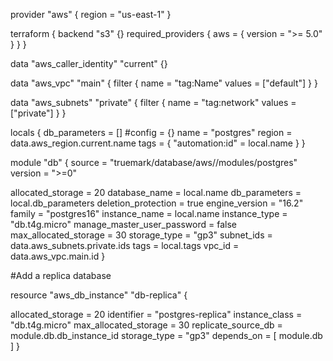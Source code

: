 provider "aws" {
  region = "us-east-1"
}

terraform {
  backend "s3" {}
  required_providers {
    aws = {
      version = ">= 5.0"
    }
  }
}

data "aws_caller_identity" "current" {}

data "aws_vpc" "main" {
  filter {
    name   = "tag:Name"
    values = ["default"]
  }
}

data "aws_subnets" "private" {
  filter {
    name   = "tag:network"
    values = ["private"]
  }
}

locals {
  db_parameters = []
  #config = {}
  name   = "postgres"
  region = data.aws_region.current.name
  tags = {
    "automation:id"  = local.name
  }
}

module "db" {
  source                         = "truemark/database/aws//modules/postgres"
  version                        = ">=0"

  allocated_storage              = 20
  database_name                  = local.name
  db_parameters                  = local.db_parameters
  deletion_protection            = true
  engine_version                 = "16.2"
  family                         = "postgres16"
  instance_name                  = local.name
  instance_type                  = "db.t4g.micro"
  manage_master_user_password    = false
  max_allocated_storage          = 30
  storage_type                   = "gp3"
  subnet_ids                     = data.aws_subnets.private.ids
  tags                           = local.tags
  vpc_id                         = data.aws_vpc.main.id
}

#Add a replica database

resource "aws_db_instance" "db-replica" {

  allocated_storage       = 20
  identifier              = "postgres-replica"
  instance_class          = "db.t4g.micro"
  max_allocated_storage   = 30
  replicate_source_db     = module.db.db_instance_id
  storage_type            = "gp3"
  depends_on              = [ module.db ]
}
